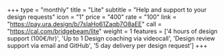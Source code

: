 +++
type = "monthly"
title = "Lite"
subtitle = "Help and support to your design requests"
icon = "1"
price = "400"
rate = "100"
link = "https://pay.ura.design/b/7sIaHo61Zaqb7O8aEE"
call = "https://cal.com/bridgebeam/lite"
weight = 1
features = ['4 hours of design support (100€/hr)', 'Up to 1 Design coaching via videocall', 'Design review support via email and GitHub', '5 day delivery per design request']
+++